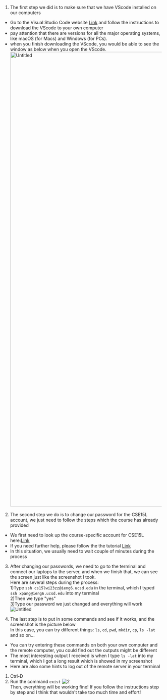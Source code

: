 1. The first step we did is to make sure that we have VScode installed on our computers<br />
* Go to the Visual Studio Code website [Link](https://code.visualstudio.com/) and follow the instructions to download the VScode to your own computer
* pay attention that there are versions for all the major operating systems, like macOS (for Macs) and Windows (for PCs).
* when you finish downloading the VScode, you would be able to see the window as below when you open the VScode. 
<img width="1440" alt="Untitled" src="https://user-images.githubusercontent.com/122485099/211921441-9caf3397-6295-4026-a2f3-3e148cbd7366.png"> <br />


2. The second step we do is to change our password for the CSE15L account, we just need to follow the steps which the course has already provided<br />
* We first need to look up the course-specific account for CSE15L here:[Link](https://sdacs.ucsd.edu/~icc/index.php)
* If you need further help, please follow the the tutorial [Link](https://docs.google.com/document/d/1hs7CyQeh-MdUfM9uv99i8tqfneos6Y8bDU0uhn1wqho/edit)
* In this situation, we usually need to wait couple of minutes during the process


3. After changing our passwords, we need to go to the terminal and connect our laptops to the server, and when we finish that, we can see the screen just like the screenshot I took.<br />
Here are several steps during the process:<br />
1)Type `ssh cs15lwi23zz@ieng6.ucsd.edu` in the terminal, which I typed `ssh xpang@ieng6.ucsd.edu` into my terminal<br />
2)Then we type "yes"<br />
3)Type our password we just changed and everything will work<br />
![Untitled](https://user-images.githubusercontent.com/122485099/211921702-75a4eb3b-e9d2-40fd-a1dd-6d71334e0e95.jpg)


4. The last step is to put in some commands and see if it works, and the screenshot is the picture below<br />
In this case, you can try different things: `ls`, `cd`, `pwd`, `mkdir`, `cp`, `ls -lat` and so on...<br />
* You can try entering these commands on both your own computer and the remote computer, you could find out the outputs might be different
* The most interesting output I received is when I type `ls -lat` into my terminal, which I got a long result which is showed in my screenshot
* Here are also some hints to log out of the remote server in your terminal
1) Ctrl-D
2) Run the command `exist`
![2](https://user-images.githubusercontent.com/122485099/211921771-bab5011c-33a8-40ac-b7dd-7e159ce86af5.jpg)<br />
Then, everything will be working fine! If you follow the instructions step by step and I think that wouldn't take too much time and effort!
